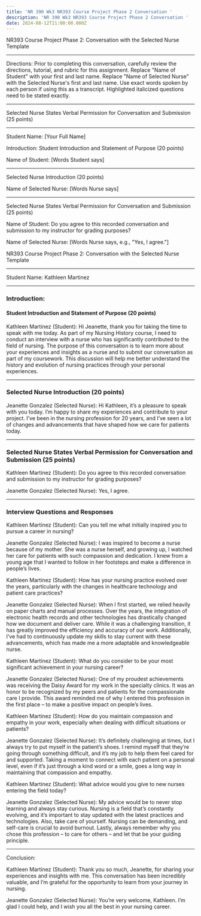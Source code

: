 ```yaml
---
title: 'NR 390 Wk3 NR393 Course Project Phase 2 Conversation '
description: 'NR 390 Wk3 NR393 Course Project Phase 2 Conversation '
date: 2024-08-12T21:00:00.000Z
---
```


NR393 Course Project Phase 2: Conversation with the Selected Nurse Template

***

Directions:
Prior to completing this conversation, carefully review the directions, tutorial, and rubric for this assignment. Replace "Name of Student" with your first and last name. Replace "Name of Selected Nurse" with the Selected Nurse's first and last name. Use exact words spoken by each person if using this as a transcript. Highlighted italicized questions need to be stated exactly.

***

Selected Nurse States Verbal Permission for Conversation and Submission (25 points)

***

Student Name: \[Your Full Name]

Introduction:
Student Introduction and Statement of Purpose (20 points)

Name of Student:
\[Words Student says]

***

Selected Nurse Introduction (20 points)

Name of Selected Nurse:
\[Words Nurse says]

***

Selected Nurse States Verbal Permission for Conversation and Submission (25 points)

Name of Student:
Do you agree to this recorded conversation and submission to my instructor for grading purposes?

Name of Selected Nurse:
\[Words Nurse says, e.g., "Yes, I agree."]

NR393 Course Project Phase 2: Conversation with the Selected Nurse Template

***

Student Name: Kathleen Martinez

***

### Introduction:

#### Student Introduction and Statement of Purpose (20 points)

Kathleen Martinez (Student):
Hi Jeanette, thank you for taking the time to speak with me today. As part of my Nursing History course, I need to conduct an interview with a nurse who has significantly contributed to the field of nursing. The purpose of this conversation is to learn more about your experiences and insights as a nurse and to submit our conversation as part of my coursework. This discussion will help me better understand the history and evolution of nursing practices through your personal experiences.

***

### Selected Nurse Introduction (20 points)

Jeanette Gonzalez (Selected Nurse):
Hi Kathleen, it’s a pleasure to speak with you today. I’m happy to share my experiences and contribute to your project. I’ve been in the nursing profession for 20 years, and I’ve seen a lot of changes and advancements that have shaped how we care for patients today.

***

### Selected Nurse States Verbal Permission for Conversation and Submission (25 points)

Kathleen Martinez (Student):
Do you agree to this recorded conversation and submission to my instructor for grading purposes?

Jeanette Gonzalez (Selected Nurse):
Yes, I agree.

***

### Interview Questions and Responses

Kathleen Martinez (Student):
Can you tell me what initially inspired you to pursue a career in nursing?

Jeanette Gonzalez (Selected Nurse):
I was inspired to become a nurse because of my mother. She was a nurse herself, and growing up, I watched her care for patients with such compassion and dedication. I knew from a young age that I wanted to follow in her footsteps and make a difference in people’s lives.

Kathleen Martinez (Student):
How has your nursing practice evolved over the years, particularly with the changes in healthcare technology and patient care practices?

Jeanette Gonzalez (Selected Nurse):
When I first started, we relied heavily on paper charts and manual processes. Over the years, the integration of electronic health records and other technologies has drastically changed how we document and deliver care. While it was a challenging transition, it has greatly improved the efficiency and accuracy of our work. Additionally, I’ve had to continuously update my skills to stay current with these advancements, which has made me a more adaptable and knowledgeable nurse.

Kathleen Martinez (Student):
What do you consider to be your most significant achievement in your nursing career?

Jeanette Gonzalez (Selected Nurse):
One of my proudest achievements was receiving the Daisy Award for my work in the specialty clinics. It was an honor to be recognized by my peers and patients for the compassionate care I provide. This award reminded me of why I entered this profession in the first place – to make a positive impact on people’s lives.

Kathleen Martinez (Student):
How do you maintain compassion and empathy in your work, especially when dealing with difficult situations or patients?

Jeanette Gonzalez (Selected Nurse):
It’s definitely challenging at times, but I always try to put myself in the patient’s shoes. I remind myself that they’re going through something difficult, and it’s my job to help them feel cared for and supported. Taking a moment to connect with each patient on a personal level, even if it’s just through a kind word or a smile, goes a long way in maintaining that compassion and empathy.

Kathleen Martinez (Student):
What advice would you give to new nurses entering the field today?

Jeanette Gonzalez (Selected Nurse):
My advice would be to never stop learning and always stay curious. Nursing is a field that’s constantly evolving, and it’s important to stay updated with the latest practices and technologies. Also, take care of yourself. Nursing can be demanding, and self-care is crucial to avoid burnout. Lastly, always remember why you chose this profession – to care for others – and let that be your guiding principle.

***

Conclusion:

Kathleen Martinez (Student):
Thank you so much, Jeanette, for sharing your experiences and insights with me. This conversation has been incredibly valuable, and I’m grateful for the opportunity to learn from your journey in nursing.

Jeanette Gonzalez (Selected Nurse):
You’re very welcome, Kathleen. I’m glad I could help, and I wish you all the best in your nursing career.
